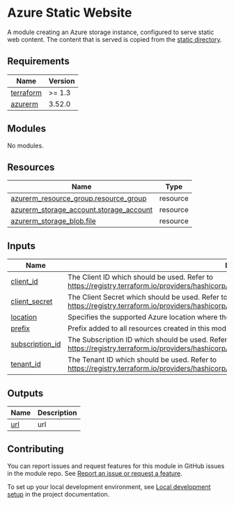# Azure Static Website

A module creating an Azure storage instance, configured to serve static web content. The content that is served is copied from the [static directory](../static/).

<!-- BEGINNING OF PRE-COMMIT-TERRAFORM DOCS HOOK -->
## Requirements

| Name | Version |
|------|---------|
| <a name="requirement_terraform"></a> [terraform](#requirement\_terraform) | >= 1.3 |
| <a name="requirement_azurerm"></a> [azurerm](#requirement\_azurerm) | 3.52.0 |

## Modules

No modules.

## Resources

| Name | Type |
|------|------|
| [azurerm_resource_group.resource_group](https://registry.terraform.io/providers/hashicorp/azurerm/3.52.0/docs/resources/resource_group) | resource |
| [azurerm_storage_account.storage_account](https://registry.terraform.io/providers/hashicorp/azurerm/3.52.0/docs/resources/storage_account) | resource |
| [azurerm_storage_blob.file](https://registry.terraform.io/providers/hashicorp/azurerm/3.52.0/docs/resources/storage_blob) | resource |

## Inputs

| Name | Description | Type | Default | Required |
|------|-------------|------|---------|:--------:|
| <a name="input_client_id"></a> [client\_id](#input\_client\_id) | The Client ID which should be used. Refer to https://registry.terraform.io/providers/hashicorp/azurerm/latest/docs/guides/service_principal_client_secret | `string` | n/a | yes |
| <a name="input_client_secret"></a> [client\_secret](#input\_client\_secret) | The Client Secret which should be used. Refer to https://registry.terraform.io/providers/hashicorp/azurerm/latest/docs/guides/service_principal_client_secret | `string` | n/a | yes |
| <a name="input_location"></a> [location](#input\_location) | Specifies the supported Azure location where the resources are provisioned. | `string` | `"West Europe"` | no |
| <a name="input_prefix"></a> [prefix](#input\_prefix) | Prefix added to all resources created in this module | `string` | `"staticwebdemo"` | no |
| <a name="input_subscription_id"></a> [subscription\_id](#input\_subscription\_id) | The Subscription ID which should be used. Refer to https://registry.terraform.io/providers/hashicorp/azurerm/latest/docs/guides/service_principal_client_secret | `string` | n/a | yes |
| <a name="input_tenant_id"></a> [tenant\_id](#input\_tenant\_id) | The Tenant ID which should be used. Refer to https://registry.terraform.io/providers/hashicorp/azurerm/latest/docs/guides/service_principal_client_secret | `string` | n/a | yes |

## Outputs

| Name | Description |
|------|-------------|
| <a name="output_url"></a> [url](#output\_url) | url |
<!-- END OF PRE-COMMIT-TERRAFORM DOCS HOOK -->
<!-- BEGIN CONTRIBUTING HOOK -->

<!-- Leave this section as is so that your module has a link to local development environment set up steps for contributors to follow -->
## Contributing

You can report issues and request features for this module in GitHub issues in the module repo. See [Report an issue or request a feature](https://github.com/terraform-ibm-modules/.github/blob/main/.github/SUPPORT.md).

To set up your local development environment, see [Local development setup](https://terraform-ibm-modules.github.io/documentation/#/local-dev-setup) in the project documentation.
<!-- Source for this readme file: https://github.com/terraform-ibm-modules/common-dev-assets/tree/main/module-assets/ci/module-template-automation -->
<!-- END CONTRIBUTING HOOK -->
